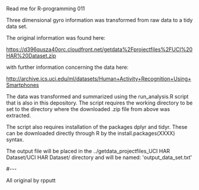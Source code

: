 

Read me for R-programming 011

Three dimensional gyro information was transformed from raw data to a tidy data set. 

The original information was found here:

https://d396qusza40orc.cloudfront.net/getdata%2Fprojectfiles%2FUCI%20HAR%20Dataset.zip 

with further information concerning the data here:

http://archive.ics.uci.edu/ml/datasets/Human+Activity+Recognition+Using+Smartphones 

The data was transformed and summarized using the run_analysis.R script that is also in this depository.  The script
requires the working directory to be set to the directory where the downloaded .zip file from above was extracted.

The script also requires installation of the packages dplyr and tidyr.  These can be downloaded directly through R
by the install.packages(XXXX) syntax.

The output file will be placed in the ../getdata_projectfiles_UCI HAR Dataset/UCI HAR Dataset/ 
directory and will be named: 'output_data_set.txt'

#--- 

All original by rpputt